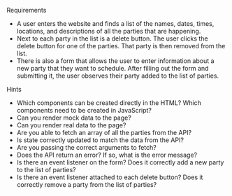 Requirements
- A user enters the website and finds a list of the names, dates, times, locations, and descriptions of all the parties that are happening.
- Next to each party in the list is a delete button. The user clicks the delete button for one of the parties. That party is then removed from the list.
- There is also a form that allows the user to enter information about a new party that they want to schedule. After filling out the form and submitting it, the user observes their party added to the list of parties.

Hints
- Which components can be created directly in the HTML? Which components need to be created in JavaScript?
- Can you render mock data to the page?
- Can you render real data to the page?
- Are you able to fetch an array of all the parties from the API?
- Is state correctly updated to match the data from the API?
- Are you passing the correct arguments to fetch?
- Does the API return an error? If so, what is the error message?
- Is there an event listener on the form? Does it correctly add a new party to the list of parties?
- Is there an event listener attached to each delete button? Does it correctly remove a party from the list of parties?
